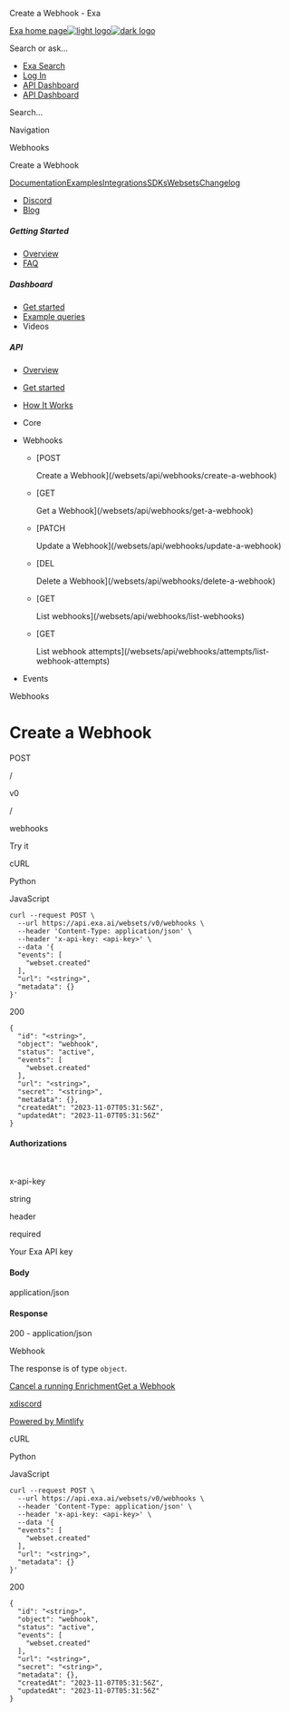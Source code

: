 Create a Webhook - Exa

[Exa home page![light logo](https://mintlify.s3.us-west-1.amazonaws.com/exa-52/logo/light.png)![dark logo](https://mintlify.s3.us-west-1.amazonaws.com/exa-52/logo/dark.png)](/)

Search or ask...

* [Exa Search](https://exa.ai/search)
* [Log In](https://dashboard.exa.ai/login)
* [API Dashboard](https://dashboard.exa.ai/login?redirect=/)
* [API Dashboard](https://dashboard.exa.ai/login?redirect=/)

Search...

Navigation

Webhooks

Create a Webhook

[Documentation](/reference/getting-started)[Examples](/examples/exa-mcp)[Integrations](/integrations/lang-chain-docs)[SDKs](/sdks/python-sdk-specification)[Websets](/websets/overview)[Changelog](/changelog/auto-search-as-default)

- [Discord](https://discord.com/invite/HCShtBqbfV)
- [Blog](https://exa.ai/blog)

##### Getting Started

* [Overview](/websets/overview)
* [FAQ](/websets/faq)

##### Dashboard

* [Get started](/websets/dashboard/get-started)
* [Example queries](/websets/dashboard/websets-example-queries)
* Videos

##### API

* [Overview](/websets/api/overview)
* [Get started](/websets/api/get-started)
* [How It Works](/websets/api/how-it-works)
* Core
* Webhooks

  + [POST

    Create a Webhook](/websets/api/webhooks/create-a-webhook)
  + [GET

    Get a Webhook](/websets/api/webhooks/get-a-webhook)
  + [PATCH

    Update a Webhook](/websets/api/webhooks/update-a-webhook)
  + [DEL

    Delete a Webhook](/websets/api/webhooks/delete-a-webhook)
  + [GET

    List webhooks](/websets/api/webhooks/list-webhooks)
  + [GET

    List webhook attempts](/websets/api/webhooks/attempts/list-webhook-attempts)
* Events

Webhooks

# Create a Webhook

POST

/

v0

/

webhooks

Try it

cURL

Python

JavaScript

```
curl --request POST \
  --url https://api.exa.ai/websets/v0/webhooks \
  --header 'Content-Type: application/json' \
  --header 'x-api-key: <api-key>' \
  --data '{
  "events": [
    "webset.created"
  ],
  "url": "<string>",
  "metadata": {}
}'
```

200

```
{
  "id": "<string>",
  "object": "webhook",
  "status": "active",
  "events": [
    "webset.created"
  ],
  "url": "<string>",
  "secret": "<string>",
  "metadata": {},
  "createdAt": "2023-11-07T05:31:56Z",
  "updatedAt": "2023-11-07T05:31:56Z"
}
```

#### Authorizations

[​](#authorization-x-api-key)

x-api-key

string

header

required

Your Exa API key

#### Body

application/json

#### Response

200 - application/json

Webhook

The response is of type `object`.

[Cancel a running Enrichment](/websets/api/websets/enrichments/cancel-a-running-enrichment)[Get a Webhook](/websets/api/webhooks/get-a-webhook)

[x](https://twitter.com/exaailabs)[discord](https://discord.com/invite/HCShtBqbfV)

[Powered by Mintlify](https://mintlify.com/preview-request?utm_campaign=poweredBy&utm_medium=referral&utm_source=docs.exa.ai)

cURL

Python

JavaScript

```
curl --request POST \
  --url https://api.exa.ai/websets/v0/webhooks \
  --header 'Content-Type: application/json' \
  --header 'x-api-key: <api-key>' \
  --data '{
  "events": [
    "webset.created"
  ],
  "url": "<string>",
  "metadata": {}
}'
```

200

```
{
  "id": "<string>",
  "object": "webhook",
  "status": "active",
  "events": [
    "webset.created"
  ],
  "url": "<string>",
  "secret": "<string>",
  "metadata": {},
  "createdAt": "2023-11-07T05:31:56Z",
  "updatedAt": "2023-11-07T05:31:56Z"
}
```